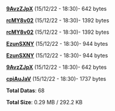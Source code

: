 [**9AvzZJpX**](/data/9AvzZJpX.txt) (15/12/22 - 18:30)- 642 bytes

[**rcMY8v02**](/data/rcMY8v02.txt) (15/12/22 - 18:30)- 1392 bytes

[**rcMY8v02**](/data/rcMY8v02.txt) (15/12/22 - 18:30)- 1392 bytes

[**EzunSXNY**](/data/EzunSXNY.txt) (15/12/22 - 18:30)- 944 bytes

[**EzunSXNY**](/data/EzunSXNY.txt) (15/12/22 - 18:30)- 944 bytes

[**9AvzZJpX**](/data/9AvzZJpX.txt) (15/12/22 - 18:30)- 642 bytes

[**cpiAuJaV**](/data/cpiAuJaV.txt) (15/12/22 - 18:30)- 1737 bytes

**Total Datas**: 68

**Total Size**: 0.29 MB / 292.2 KB
